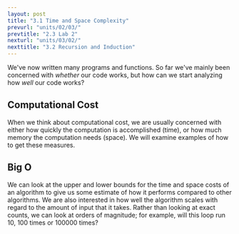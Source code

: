 ```yaml
---
layout: post
title: "3.1 Time and Space Complexity"
prevurl: "units/02/03/"
prevtitle: "2.3 Lab 2"
nexturl: "units/03/02/"
nexttitle: "3.2 Recursion and Induction"
---
```

We've now written many programs and functions. So far we've mainly been concerned with *whether* our code works, but how can we start analyzing how *well* our code works?

## Computational Cost
When we think about computational cost, we are usually concerned with either how quickly the computation is accomplished (time), or how much memory the computation needs (space). We will examine examples of how to get these measures.

## Big O
We can look at the upper and lower bounds for the time and space costs of an algorithm to give us some estimate of how it performs compared to other algorithms. We are also interested in how well the algorithm scales with regard to the amount of input that it takes. Rather than looking at exact counts, we can look at orders of magnitude; for example, will this loop run 10, 100 times or 100000 times?

